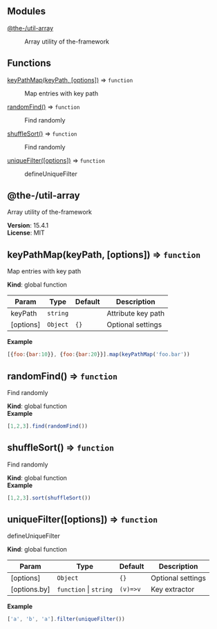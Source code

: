 <!--- Code generated by @the-/script-doc. DO NOT EDIT. -->

## Modules

<dl>
<dt><a href="#module_@the-/util-array">@the-/util-array</a></dt>
<dd><p>Array utility of the-framework</p>
</dd>
</dl>

## Functions

<dl>
<dt><a href="#keyPathMap">keyPathMap(keyPath, [options])</a> ⇒ <code>function</code></dt>
<dd><p>Map entries with key path</p>
</dd>
<dt><a href="#randomFind">randomFind()</a> ⇒ <code>function</code></dt>
<dd><p>Find randomly</p>
</dd>
<dt><a href="#shuffleSort">shuffleSort()</a> ⇒ <code>function</code></dt>
<dd><p>Find randomly</p>
</dd>
<dt><a href="#uniqueFilter">uniqueFilter([options])</a> ⇒ <code>function</code></dt>
<dd><p>defineUniqueFilter</p>
</dd>
</dl>

<a name="module_@the-/util-array"></a>

## @the-/util-array
Array utility of the-framework

**Version**: 15.4.1  
**License**: MIT  
<a name="keyPathMap"></a>

## keyPathMap(keyPath, [options]) ⇒ <code>function</code>
Map entries with key path

**Kind**: global function  

| Param | Type | Default | Description |
| --- | --- | --- | --- |
| keyPath | <code>string</code> |  | Attribute key path |
| [options] | <code>Object</code> | <code>{}</code> | Optional settings |

**Example**  
```js
[{foo:{bar:10}}, {foo:{bar:20}}].map(keyPathMap('foo.bar'))
```
<a name="randomFind"></a>

## randomFind() ⇒ <code>function</code>
Find randomly

**Kind**: global function  
**Example**  
```js
[1,2,3].find(randomFind())
```
<a name="shuffleSort"></a>

## shuffleSort() ⇒ <code>function</code>
Find randomly

**Kind**: global function  
**Example**  
```js
[1,2,3].sort(shuffleSort())
```
<a name="uniqueFilter"></a>

## uniqueFilter([options]) ⇒ <code>function</code>
defineUniqueFilter

**Kind**: global function  

| Param | Type | Default | Description |
| --- | --- | --- | --- |
| [options] | <code>Object</code> | <code>{}</code> | Optional settings |
| [options.by] | <code>function</code> \| <code>string</code> | <code>(v)&#x3D;&gt;v</code> | Key extractor |

**Example**  
```js
['a', 'b', 'a'].filter(uniqueFilter())
```
